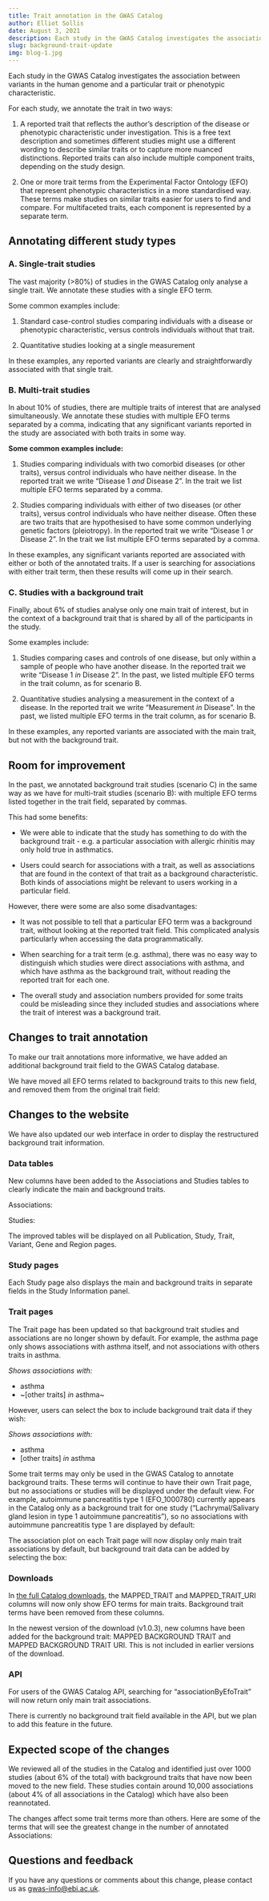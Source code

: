 ```yaml
---
title: Trait annotation in the GWAS Catalog
author: Elliot Sollis
date: August 3, 2021
description: Each study in the GWAS Catalog investigates the association between variants in the human genome and a particular trait or phenotypic characteristic. For each study, we annotate the trait in two ways, a reported trait that reflects the author’s description of the disease or phenotypic characteristic under investigation. This is a free text description and sometimes different studies might use a different wording to describe similar traits or to capture more nuanced distinctions. Reported traits can also include multiple component traits, depending on the study design. 
slug: background-trait-update
img: blog-1.jpg
---
```


Each study in the GWAS Catalog investigates the association between variants in the human genome and a particular trait or phenotypic characteristic.

For each study, we annotate the trait in two ways:

1. A reported trait that reflects the author’s description of the disease or phenotypic characteristic under investigation. This is a free text description and sometimes different studies might use a different wording to describe similar traits or to capture more nuanced distinctions. Reported traits can also include multiple component traits, depending on the study design.

2. One or more trait terms from the Experimental Factor Ontology (EFO) that represent phenotypic characteristics in a more standardised way. These terms make studies on similar traits easier for users to find and compare. For multifaceted traits, each component is represented by a separate term.

<article-image src="background-trait-update/rep-trait-example.png" alt="Reported traits mapped to EFO terms"></article-image>

## Annotating different study types 

### A. Single-trait studies

The vast majority (>80%) of studies in the GWAS Catalog only analyse a single trait. We annotate these studies with a single EFO term.

Some common examples include:

1. Standard case-control studies comparing individuals with a disease or phenotypic characteristic, versus controls individuals without that trait.
<article-image src="background-trait-update/eg-sg-trait-binary.png" alt="A case-control study with a single binary trait"></article-image>

2. Quantitative studies looking at a single measurement
<article-image src="background-trait-update/eg-sg-trait-quant.png" alt="A quantitative study with a single continuous trait"></article-image>


In these examples, any reported variants are clearly and straightforwardly associated with that single trait.

### B. Multi-trait studies

In about 10% of studies, there are multiple traits of interest that are analysed simultaneously. We annotate these studies with multiple EFO terms separated by a comma, indicating that any significant variants reported in the study are associated with both traits in some way.

**Some common examples include:**

1. Studies comparing individuals with two comorbid diseases (or other traits), versus control individuals who have neither disease. In the reported trait we write “Disease 1 _and_ Disease 2”. In the trait we list multiple EFO terms separated by a comma.
<article-image src="background-trait-update/eg-multi-trait-and.png" alt="A case-control study where cases have two co-occuring traits"></article-image>

2. Studies comparing individuals with either of two diseases (or other traits), versus control individuals who have neither disease. Often these are two traits that are hypothesised to have some common underlying genetic factors (pleiotropy). In the reported trait we write “Disease 1 _or_ Disease 2”. In the trait we list multiple EFO terms separated by a comma.
<article-image src="background-trait-update/eg-multi-trait-or.png" alt="A case-control study where cases may have either of two distinct traits"></article-image>

In these examples, any significant variants reported are associated with either or both of the annotated traits. If a user is searching for associations with either trait term, then these results will come up in their search.

### C. Studies with a background trait

Finally, about 6% of studies analyse only one main trait of interest, but in the context of a background trait that is shared by all of the participants in the study.

Some examples include:

1. Studies comparing cases and controls of one disease, but only within a sample of people who have another disease. In the reported trait we write “Disease 1 _in_ Disease 2”. In the past, we listed multiple EFO terms in the trait column, as for scenario B.
<article-image src="background-trait-update/eg-bg-trait-binary.png" alt="A case-control study for one binary trait within a second background trait"></article-image>

2. Quantitative studies analysing a measurement in the context of a disease. In the reported trait we write “Measurement _in_ Disease”. In the past, we listed multiple EFO terms in the trait column, as for scenario B.
<article-image src="background-trait-update/eg-bg-trait-quant.png" alt="A quantitative study for one continuous trait within a second background trait"></article-image>

In these examples, any reported variants are associated with the main trait, but not with the background trait.

## Room for improvement

In the past, we annotated background trait studies (scenario C) in the same way as we have for multi-trait studies (scenario B): with multiple EFO terms listed together in the trait field, separated by commas.

This had some benefits:

* We were able to indicate that the study has something to do with the background trait - e.g. a particular association with allergic rhinitis may only hold true in asthmatics.

* Users could search for associations with a trait, as well as associations that are found in the context of that trait as a background characteristic. Both kinds of associations might be relevant to users working in a particular field.

However, there were some are also some disadvantages:

* It was not possible to tell that a particular EFO term was a background trait, without looking at the reported trait field. This complicated analysis particularly when accessing the data programmatically.

* When searching for a trait term (e.g. asthma), there was no easy way to distinguish which studies were direct associations with asthma, and which have asthma as the background trait, without reading the reported trait for each one.

* The overall study and association numbers provided for some traits could be misleading since they included studies and associations where the trait of interest was a background trait.

## Changes to trait annotation

To make our trait annotations more informative, we have added an additional background trait field to the GWAS Catalog database.

We have moved all EFO terms related to background traits to this new field, and removed them from the original trait field:
<article-image src="background-trait-update/annotation-change.png" alt="We have moved EFO terms for background traits to a separate field"></article-image>

## Changes to the website

We have also updated our web interface in order to display the restructured background trait information.

### Data tables

New columns have been added to the Associations and Studies tables to clearly indicate the main and background traits.

Associations:
<article-image src="background-trait-update/new-assoc-table.png" alt="Separate main and background traits displayed in Associations table"></article-image>

Studies:
<article-image src="background-trait-update/new-study-table.png" alt="Separate main and background traits displayed in Studies table"></article-image>

The improved tables will be displayed on all Publication, Study, Trait, Variant, Gene and Region pages.

### Study pages

Each Study page also displays the main and background traits in separate fields in the Study Information panel.
<article-image src="background-trait-update/study-info-panel.png" alt="Main and background traits displayed in the Study Information panel"></article-image>

### Trait pages

The Trait page has been updated so that background trait studies and associations are no longer shown by default. For example, the asthma page only shows associations with asthma itself, and not associations with others traits in asthma.
<article-image src="background-trait-update/asthma-no-bg.png" alt="Asthma Trait page showing associations with asthma only"></article-image>

_Shows associations with:_
* asthma
* ~[other traits] _in_ asthma~

However, users can select the box to include background trait data if they wish:
<article-image src="background-trait-update/asthma-with-bg.png" alt="Asthma Trait page showing associations with asthma AND with other traits in a background of asthma."></article-image>

_Shows associations with:_
* asthma
* [other traits] _in_ asthma

Some trait terms may only be used in the GWAS Catalog to annotate background traits. These terms will continue to have their own Trait page, but no associations or studies will be displayed under the default view. For example, autoimmune pancreatitis type 1 (EFO_1000780) currently appears in the Catalog only as a background trait for one study (“Lachrymal/Salivary gland lesion in type 1 autoimmune pancreatitis”), so no associations with autoimmune pancreatitis type 1  are displayed by default:
<article-image src="background-trait-update/no-records.png" alt="A Trait page with no main trait associations"></article-image>

The association plot on each Trait page will now display only main trait associations by default, but background trait data can be added by selecting the box:
<article-image src="background-trait-update/assoc-plot-change.png" alt="Association plot with with or without background trait data"></article-image>

### Downloads

In [the full Catalog downloads](http://www.ebi.ac.uk/gwas/docs/file-downloads), the MAPPED_TRAIT and MAPPED_TRAIT_URI columns will now only show EFO terms for main traits. Background trait terms have been removed from these columns.

In the newest version of the download (v1.0.3), new columns have been added for the background trait: MAPPED BACKGROUND TRAIT and MAPPED BACKGROUND TRAIT URI. This is not included in earlier versions of the download.

### API

For users of the GWAS Catalog API, searching for “associationByEfoTrait” will now return only main trait associations.

There is currently no background trait field available in the API, but we plan to add this feature in the future.

## Expected scope of the changes

We reviewed all of the studies in the Catalog and identified just over 1000 studies (about 6% of the total) with background traits that have now been moved to the new field. These studies contain around 10,000 associations (about 4% of all associations in the Catalog) which have also been reannotated.

The changes affect some trait terms more than others. Here are some of the terms that will see the greatest change in the number of annotated Associations:
<article-image src="background-trait-update/most-affected-traits.png" alt="Graph of selected trait terms affected by this change"></article-image>

## Questions and feedback

If you have any questions or comments about this change, please contact us as gwas-info@ebi.ac.uk.